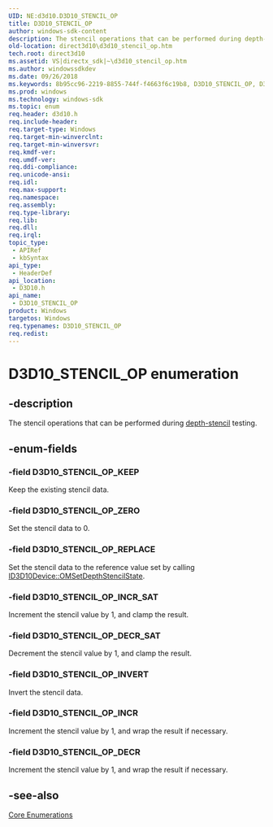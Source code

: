```yaml
---
UID: NE:d3d10.D3D10_STENCIL_OP
title: D3D10_STENCIL_OP
author: windows-sdk-content
description: The stencil operations that can be performed during depth-stencil testing.
old-location: direct3d10\d3d10_stencil_op.htm
tech.root: direct3d10
ms.assetid: VS|directx_sdk|~\d3d10_stencil_op.htm
ms.author: windowssdkdev
ms.date: 09/26/2018
ms.keywords: 8b95cc96-2219-8855-744f-f4663f6c19b8, D3D10_STENCIL_OP, D3D10_STENCIL_OP enumeration [Direct3D 10], D3D10_STENCIL_OP_DECR, D3D10_STENCIL_OP_DECR_SAT, D3D10_STENCIL_OP_INCR, D3D10_STENCIL_OP_INCR_SAT, D3D10_STENCIL_OP_INVERT, D3D10_STENCIL_OP_KEEP, D3D10_STENCIL_OP_REPLACE, D3D10_STENCIL_OP_ZERO, d3d10/D3D10_STENCIL_OP, d3d10/D3D10_STENCIL_OP_DECR, d3d10/D3D10_STENCIL_OP_DECR_SAT, d3d10/D3D10_STENCIL_OP_INCR, d3d10/D3D10_STENCIL_OP_INCR_SAT, d3d10/D3D10_STENCIL_OP_INVERT, d3d10/D3D10_STENCIL_OP_KEEP, d3d10/D3D10_STENCIL_OP_REPLACE, d3d10/D3D10_STENCIL_OP_ZERO, direct3d10.d3d10_stencil_op
ms.prod: windows
ms.technology: windows-sdk
ms.topic: enum
req.header: d3d10.h
req.include-header: 
req.target-type: Windows
req.target-min-winverclnt: 
req.target-min-winversvr: 
req.kmdf-ver: 
req.umdf-ver: 
req.ddi-compliance: 
req.unicode-ansi: 
req.idl: 
req.max-support: 
req.namespace: 
req.assembly: 
req.type-library: 
req.lib: 
req.dll: 
req.irql: 
topic_type:
 - APIRef
 - kbSyntax
api_type:
 - HeaderDef
api_location:
 - D3D10.h
api_name:
 - D3D10_STENCIL_OP
product: Windows
targetos: Windows
req.typenames: D3D10_STENCIL_OP
req.redist: 
---
```


# D3D10_STENCIL_OP enumeration


## -description


The stencil operations that can be performed during <a href="https://msdn.microsoft.com/8be68c15-2deb-4804-b683-30080a876189">depth-stencil</a> testing.


## -enum-fields




### -field D3D10_STENCIL_OP_KEEP

Keep the existing stencil data.


### -field D3D10_STENCIL_OP_ZERO

Set the stencil data to 0.


### -field D3D10_STENCIL_OP_REPLACE

Set the stencil data to the reference value set by calling <a href="https://msdn.microsoft.com/7cf8e5ca-08f2-4fa3-8657-cbce5d773dcf">ID3D10Device::OMSetDepthStencilState</a>.


### -field D3D10_STENCIL_OP_INCR_SAT

Increment the stencil value by 1, and clamp the result.


### -field D3D10_STENCIL_OP_DECR_SAT

Decrement the stencil value by 1, and clamp the result.


### -field D3D10_STENCIL_OP_INVERT

Invert the stencil data.


### -field D3D10_STENCIL_OP_INCR

Increment the stencil value by 1, and wrap the result if necessary.


### -field D3D10_STENCIL_OP_DECR

Increment the stencil value by 1, and wrap the result if necessary.


## -see-also




<a href="https://msdn.microsoft.com/3d1541bf-75d8-459d-a912-4068e9a0a9e4">Core Enumerations</a>
 

 

